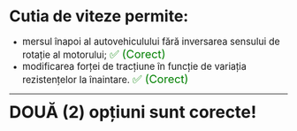 # Cutia de viteze permite:

- <span style="font-size: larger;">mersul înapoi al autovehiculului fără inversarea sensului de rotație al motorului; <span style="color: green; font-size: larger;">✅ (Corect)</span></span>
- <span style="font-size: larger;">modificarea forței de tracțiune în funcție de variația rezistențelor la înaintare. <span style="color: green; font-size: larger;">✅ (Corect)</span></span>

---

<span style="font-size: 30px; font-weight: bold;">**DOUĂ (2) opțiuni sunt corecte!**</span>